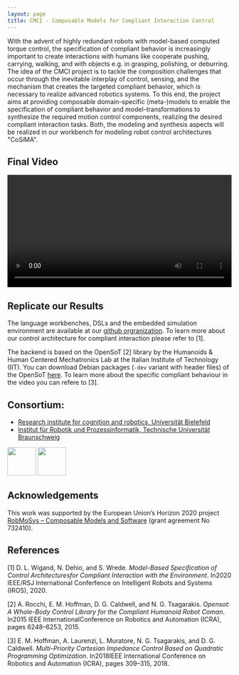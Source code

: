 ```yaml
---
layout: page
title: CMCI - Composable Models for Compliant Interaction Control
---
```


With the advent of highly redundant robots with model-based computed
torque control, the specification of compliant behavior is
increasingly important to create interactions with humans like
cooperate pushing, carrying, walking, and with objects e.g. in
grasping, polishing, or deburring. The idea of the CMCI project is to
tackle the composition challenges that occur through the inevitable
interplay of control, sensing, and the mechanism that creates the
targeted compliant behavior, which is necessary to realize advanced
robotics systems. To this end, the project aims at providing
composable domain-specific (meta-)models to enable the specification
of compliant behavior and model-transformations to synthesize the
required motion control components, realizing the desired compliant
interaction tasks. Both, the modeling and synthesis aspects will be
realized in our workbench for modeling robot control architectures
"CoSiMA".

## Final Video
<video style="width:100%" controls="controls" preload="metadata">
  <source src="video/cmci_final.m4v#t=0.5">
  Your browser does not support the video tag.
</video>

## Replicate our Results
The language workbenches, DSLs and the embedded simulation environment are available at our [github orgranization](https://github.com/rosym-project/). To learn more about our control architecture for compliant interaction please refer to [1].

The backend is based on the OpenSoT [2] library by the Humanoids & Human Centered Mechatronics Lab at the Italian Institute of Technology (IIT). You can download Debian packages (`-dev` variant with header files) of the OpenSoT [here](https://github.com/rosym-project/rosym-project.github.io/raw/master/dependencies/focal-20.04-2020_09_24_11_12_34.zip). To learn more about the specific compliant behaviour in the video you can refere to [3].

## Consortium:
- [Research institute for cognition and robotics, Universität Bielefeld](https://www.cor-lab.de/research-institute-cognition-and-robotics)
- [Institut für Robotik und Prozessinformatik, Technische Universität Braunschweig](https://www.rob.cs.tu-bs.de/)

[<img src="http://robmosys.eu/wp-content/uploads/2019/10/Siegel_TU_Braunschweig_transparent.svg_-300x111.png" height="64" />](https://www.rob.cs.tu-bs.de/)
[<img src="http://robmosys.eu/wp-content/uploads/2019/10/CoR-Lab_RGB_mit-300x119.jpg" height="64" />](https://www.cor-lab.de/research-institute-cognition-and-robotics)

## Acknowledgements

This work was supported by the European Union’s Horizon 2020 project [RobMoSys – Composable Models and Software](https://robmosys.eu/) (grant agreement No 732410).

## References
[1] D. L. Wigand, N. Dehio, and S. Wrede. *Model-Based Specification of Control Architecturesfor Compliant Interaction with the Environment*. In2020 IEEE/RSJ International Conferfence on Intelligent Robots and Systems (IROS), 2020.

[2] A. Rocchi, E. M. Hoffman, D. G. Caldwell, and N. G. Tsagarakis. *Opensot: A Whole-Body Control Library for the Compliant Humanoid Robot Coman*. In2015 IEEE InternationalConference on Robotics and Automation (ICRA), pages 6248–6253, 2015.

[3] E. M. Hoffman, A. Laurenzi, L. Muratore, N. G. Tsagarakis, and D. G. Caldwell. *Multi-Priority Cartesian Impedance Control Based on Quadratic Programming Optimization*. In2018IEEE International Conference on Robotics and Automation (ICRA), pages 309–315, 2018.
